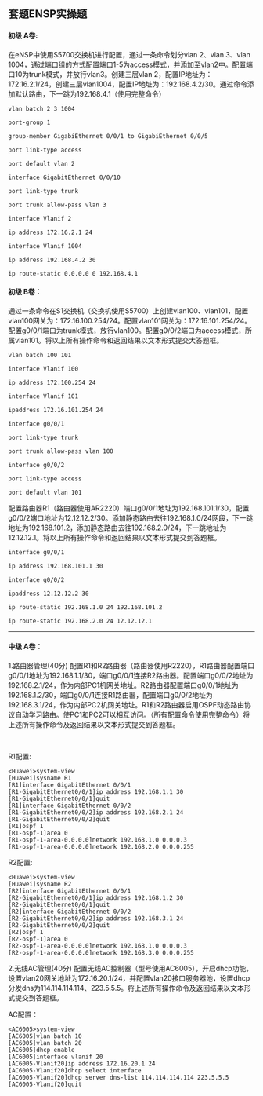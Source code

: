 ## 套题ENSP实操题

#### 初级 A卷:

在eNSP中使用S5700交换机进行配置，通过一条命令划分vlan 2、vlan 3、vlan 1004，通过端口组的方式配置端口1-5为access模式，并添加至vlan2中。配置端口10为trunk模式，并放行vlan3。创建三层vlan 2，配置IP地址为：172.16.2.1/24，创建三层vlan1004，配置IP地址为：192.168.4.2/30。通过命令添加默认路由，下一跳为192.168.4.1（使用完整命令）

```
vlan batch 2 3 1004
```

```
port-group 1
```

```
group-member GigabiEthernet 0/0/1 to GigabiEthernet 0/0/5
```

```
port link-type access
```

```
port default vlan 2
```

```
interface GigabitEthernet 0/0/10
```

```
port link-type trunk
```

```
port trunk allow-pass vlan 3
```

```
interface Vlanif 2
```

```
ip address 172.16.2.1 24
```

```
interface Vlanif 1004
```

```
ip address 192.168.4.2 30
```

```
ip route-static 0.0.0.0 0 192.168.4.1
```

#### 初级 B卷：

通过一条命令在S1交换机（交换机使用S5700）上创建vlan100、vlan101，配置vlan100网关为：172.16.100.254/24。配置vlan101网关为：172.16.101.254/24。配置g0/0/1端口为trunk模式，放行vlan100。配置g0/0/2端口为access模式，所属vlan101。将以上所有操作命令和返回结果以文本形式提交大答题框。

```
vlan batch 100 101
```

```
interface Vlanif 100
```

```
ip address 172.100.254 24
```

```
interface Vlanif 101
```

```
ipaddress 172.16.101.254 24
```

```
interface g0/0/1
```

```
port link-type trunk
```

```
port trunk allow-pass vlan 100
```

```
interface g0/0/2
```

```
port link-type access
```

```
port default vlan 101
```

配置路由器R1（路由器使用AR2220）端口g0/0/1地址为192.168.101.1/30，配置g0/0/2端口地址为12.12.12.2/30。添加静态路由去往192.168.1.0/24网段，下一跳地址为192.168.101.2，添加静态路由去往192.168.2.0/24，下一跳地址为12.12.12.1。将以上所有操作命令和返回结果以文本形式提交到答题框。

```
interface g0/0/1
```

```
ip address 192.168.101.1 30
```

```
interface g0/0/2
```

```
ipaddress 12.12.12.2 30
```

```
ip route-static 192.168.1.0 24 192.168.101.2
```

```
ip route-static 192.168.2.0 24 12.12.12.1
```





--------------

#### 中级 A卷：
1.路由器管理(40分)
配置R1和R2路由器（路由器使用R2220），R1路由器配置端口g0/0/1地址为192.168.1.1/30，端口g0/0/1连接R2路由器。配置端口g0/0/2地址为192.168.2.1/24，作为内部PC1机网关地址。R2路由器配置端口g0/0/1地址为192.168.1.2/30，端口g0/0/1连接R1路由器，配置端口g0/0/2地址为192.168.3.1/24，作为内部PC2机网关地址。R1和R2路由器启用OSPF动态路由协议自动学习路由。使PC1和PC2可以相互访问。（所有配置命令使用完整命令）将上述所有操作命令及返回结果以文本形式提交到答题框。

 
 
R1配置:
```
<Huawei>system-view
[Huawei]sysname R1
[R1]interface GigabitEthernet 0/0/1
[R1-GigabitEthernet0/0/1]ip address 192.168.1.1 30
[R1-GigabitEthernet0/0/1]quit
[R1]interface GigabitEthernet 0/0/2
[R1-GigabitEthernet0/0/2]ip address 192.168.2.1 24
[R1-GigabitEthernet0/0/2]quit
[R1]ospf 1
[R1-ospf-1]area 0
[R1-ospf-1-area-0.0.0.0]network 192.168.1.0 0.0.0.3
[R1-ospf-1-area-0.0.0.0]network 192.168.2.0 0.0.0.255
```

R2配置:
```
<Huawei>system-view
[Huawei]sysname R2
[R2]interface GigabitEthernet 0/0/1
[R2-GigabitEthernet0/0/1]ip address 192.168.1.2 30
[R2-GigabitEthernet0/0/1]quit
[R2]interface GigabitEthernet 0/0/2
[R2-GigabitEthernet0/0/2]ip address 192.168.3.1 24
[R2-GigabitEthernet0/0/2]quit
[R2]ospf 1
[R2-ospf-1]area 0
[R2-ospf-1-area-0.0.0.0]network 192.168.1.0 0.0.0.3
[R2-ospf-1-area-0.0.0.0]network 192.168.3.0 0.0.0.255
```

2.无线AC管理(40分)
配置无线AC控制器（型号使用AC6005），开启dhcp功能，设置vlan20网关地址为172.16.20.1/24，并配置vlan20接口服务器池，设置dhcp分发dns为114.114.114.114、223.5.5.5。将上述所有操作命令及返回结果以文本形式提交到答题框。


AC配置：
```
<AC6005>system-view
[AC6005]vlan batch 10
[AC6005]vlan batch 20
[AC6005]dhcp enable
[AC6005]interface vlanif 20
[AC6005-Vlanif20]ip address 172.16.20.1 24
[AC6005-Vlanif20]dhcp select interface
[AC6005-Vlanif20]dhcp server dns-list 114.114.114.114 223.5.5.5
[AC6005-Vlanif20]quit
```















